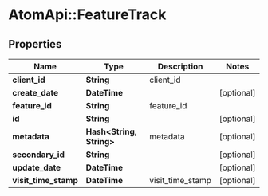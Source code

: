 # AtomApi::FeatureTrack

## Properties
Name | Type | Description | Notes
------------ | ------------- | ------------- | -------------
**client_id** | **String** | client_id | 
**create_date** | **DateTime** |  | [optional] 
**feature_id** | **String** | feature_id | 
**id** | **String** |  | [optional] 
**metadata** | **Hash&lt;String, String&gt;** | metadata | [optional] 
**secondary_id** | **String** |  | [optional] 
**update_date** | **DateTime** |  | [optional] 
**visit_time_stamp** | **DateTime** | visit_time_stamp | [optional] 


